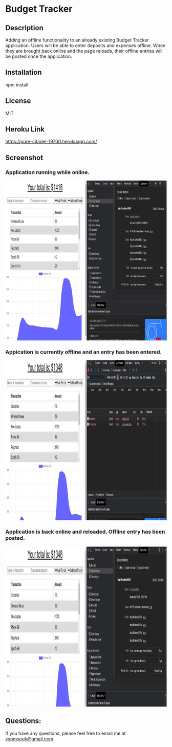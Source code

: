 # Budget Tracker

## Description
Adding an offline functionality to an already existing Budget Tracker application. Users will be able to enter deposits and expenses offline. When they are brought back online and the page reloads, their offline entries will be posted once the application.


## Installation
npm install


## License
MIT

## Heroku Link
https://pure-citadel-19700.herokuapp.com/

## Screenshot
### Application running while online.
<img src="./public/icons/online.JPG" width="900" height="500">

### Appication is currently offline and an entry has been entered. 
<img src="./public/icons/offline.JPG"  width="900" height="500">

### Application is back online and reloaded. Offline entry has been posted. 
<img src="./public/icons/offlinereload.JPG"  width="900" height="500">


## Questions:
If you have any questions, please feel free to email me at vsomsouk@gmail.com.


